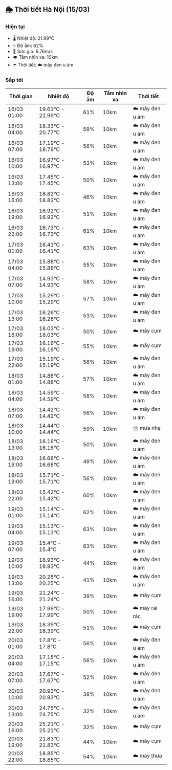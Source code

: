 ## 🌦️ Thời tiết Hà Nội (15/03)

### Hiện tại

- 🌡️ Nhiệt độ: 21.99℃
- 💦 Độ ẩm: 62%
- 💨 Sức gió: 6.76m/s
- 👁️ Tầm nhìn xa: 10km
- ☂️ Thời tiết: ☁️ mây đen u ám

### Sắp tới

| Thời gian | Nhiệt độ | Độ ẩm | Tầm nhìn xa | Thời tiết |
| --- | --- | --- | --- | --- |
| 16/03 01:00 | 19.61℃ - 21.99℃ | 61% | 10km | ☁️ mây đen u ám |
| 16/03 04:00 | 18.33℃ - 20.77℃ | 59% | 10km | ☁️ mây đen u ám |
| 16/03 07:00 | 17.19℃ - 18.79℃ | 56% | 10km | ☁️ mây đen u ám |
| 16/03 10:00 | 16.97℃ - 16.97℃ | 53% | 10km | ☁️ mây đen u ám |
| 16/03 13:00 | 17.45℃ - 17.45℃ | 50% | 10km | ☁️ mây đen u ám |
| 16/03 16:00 | 18.82℃ - 18.82℃ | 46% | 10km | ☁️ mây đen u ám |
| 16/03 19:00 | 16.92℃ - 16.92℃ | 51% | 10km | ☁️ mây đen u ám |
| 16/03 22:00 | 16.73℃ - 16.73℃ | 61% | 10km | ☁️ mây đen u ám |
| 17/03 01:00 | 16.41℃ - 16.41℃ | 63% | 10km | ☁️ mây đen u ám |
| 17/03 04:00 | 15.88℃ - 15.88℃ | 55% | 10km | ☁️ mây đen u ám |
| 17/03 07:00 | 14.93℃ - 14.93℃ | 58% | 10km | ☁️ mây đen u ám |
| 17/03 10:00 | 15.29℃ - 15.29℃ | 57% | 10km | ☁️ mây đen u ám |
| 17/03 13:00 | 16.26℃ - 16.26℃ | 53% | 10km | ☁️ mây đen u ám |
| 17/03 16:00 | 18.03℃ - 18.03℃ | 50% | 10km | ☁️ mây cụm |
| 17/03 19:00 | 16.16℃ - 16.16℃ | 55% | 10km | ☁️ mây cụm |
| 17/03 22:00 | 15.19℃ - 15.19℃ | 56% | 10km | ☁️ mây đen u ám |
| 18/03 01:00 | 14.88℃ - 14.88℃ | 57% | 10km | ☁️ mây đen u ám |
| 18/03 04:00 | 14.59℃ - 14.59℃ | 58% | 10km | ☁️ mây đen u ám |
| 18/03 07:00 | 14.42℃ - 14.42℃ | 56% | 10km | ☁️ mây đen u ám |
| 18/03 10:00 | 14.44℃ - 14.44℃ | 59% | 10km | ⛈️ mưa nhẹ |
| 18/03 13:00 | 16.16℃ - 16.16℃ | 50% | 10km | ☁️ mây đen u ám |
| 18/03 16:00 | 16.68℃ - 16.68℃ | 49% | 10km | ☁️ mây đen u ám |
| 18/03 19:00 | 15.71℃ - 15.71℃ | 56% | 10km | ☁️ mây đen u ám |
| 18/03 22:00 | 15.42℃ - 15.42℃ | 60% | 10km | ☁️ mây đen u ám |
| 19/03 01:00 | 15.14℃ - 15.14℃ | 62% | 10km | ☁️ mây đen u ám |
| 19/03 04:00 | 15.13℃ - 15.13℃ | 63% | 10km | ☁️ mây đen u ám |
| 19/03 07:00 | 15.4℃ - 15.4℃ | 63% | 10km | ☁️ mây đen u ám |
| 19/03 10:00 | 18.93℃ - 18.93℃ | 44% | 10km | ☁️ mây đen u ám |
| 19/03 13:00 | 20.25℃ - 20.25℃ | 41% | 10km | ☁️ mây đen u ám |
| 19/03 16:00 | 21.24℃ - 21.24℃ | 39% | 10km | ☁️ mây cụm |
| 19/03 19:00 | 17.99℃ - 17.99℃ | 50% | 10km | ☁️ mây rải rác |
| 19/03 22:00 | 18.39℃ - 18.39℃ | 51% | 10km | ☁️ mây cụm |
| 20/03 01:00 | 17.8℃ - 17.8℃ | 56% | 10km | ☁️ mây đen u ám |
| 20/03 04:00 | 17.15℃ - 17.15℃ | 56% | 10km | ☁️ mây đen u ám |
| 20/03 07:00 | 17.67℃ - 17.67℃ | 52% | 10km | ☁️ mây đen u ám |
| 20/03 10:00 | 20.93℃ - 20.93℃ | 38% | 10km | ☁️ mây đen u ám |
| 20/03 13:00 | 24.75℃ - 24.75℃ | 32% | 10km | ☁️ mây đen u ám |
| 20/03 16:00 | 25.21℃ - 25.21℃ | 32% | 10km | ☁️ mây cụm |
| 20/03 19:00 | 21.83℃ - 21.83℃ | 44% | 10km | ☁️ mây cụm |
| 20/03 22:00 | 18.85℃ - 18.85℃ | 54% | 10km | ☁️ mây thưa |
